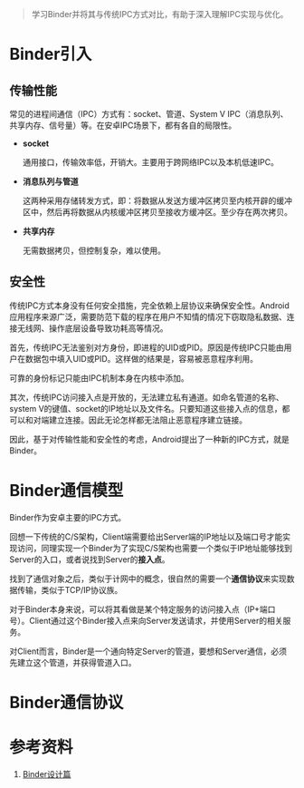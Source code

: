 

> 学习Binder并将其与传统IPC方式对比，有助于深入理解IPC实现与优化。



# Binder引入

## 传输性能

常见的进程间通信（IPC）方式有：socket、管道、System V IPC（消息队列、共享内存、信号量）等。在安卓IPC场景下，都有各自的局限性。

* **socket**

    通用接口，传输效率低，开销大。主要用于跨网络IPC以及本机低速IPC。

* **消息队列与管道**

    这两种采用存储转发方式，即：将数据从发送方缓冲区拷贝至内核开辟的缓冲区中，然后再将数据从内核缓冲区拷贝至接收方缓冲区。至少存在两次拷贝。

* **共享内存**

    无需数据拷贝，但控制复杂，难以使用。



## 安全性

传统IPC方式本身没有任何安全措施，完全依赖上层协议来确保安全性。Android应用程序来源广泛，需要防范下载的程序在用户不知情的情况下窃取隐私数据、连接无线网、操作底层设备导致功耗高等情况。

首先，传统IPC无法鉴别对方身份，即进程的UID或PID。原因是传统IPC只能由用户在数据包中填入UID或PID。这样做的结果是，容易被恶意程序利用。

可靠的身份标记只能由IPC机制本身在内核中添加。

其次，传统IPC访问接入点是开放的，无法建立私有通道。如命名管道的名称、system V的键值、socket的IP地址以及文件名。只要知道这些接入点的信息，都可以和对端建立连接。因此无论怎样都无法阻止恶意程序建立链接。

因此，基于对传输性能和安全性的考虑，Android提出了一种新的IPC方式，就是Binder。



# Binder通信模型

Binder作为安卓主要的IPC方式。

回想一下传统的C/S架构，Client端需要给出Server端的IP地址以及端口号才能实现访问，同理实现一个Binder为了实现C/S架构也需要一个类似于IP地址能够找到Server的入口，或者说找到Server的**接入点**。

找到了通信对象之后，类似于计网中的概念，很自然的需要一个**通信协议**来实现数据传输，类似于TCP/IP协议族。

对于Binder本身来说，可以将其看做是某个特定服务的访问接入点（IP+端口号）。Client通过这个Binder接入点来向Server发送请求，并使用Server的相关服务。

对Client而言，Binder是一个通向特定Server的管道，要想和Server通信，必须先建立这个管道，并获得管道入口。

# Binder通信协议





# 参考资料

1. [Binder设计篇](https://blog.csdn.net/universus/article/details/6211589)